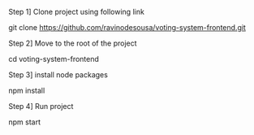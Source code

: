 Step 1] Clone project using following link

git clone https://github.com/ravinodesousa/voting-system-frontend.git

Step 2] Move to the root of the project

cd voting-system-frontend

Step 3] install node packages

npm install

Step 4] Run project

npm start
